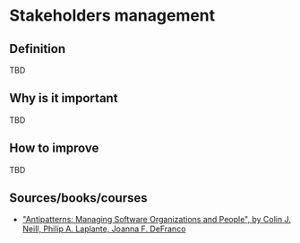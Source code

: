 # Stakeholders management

## Definition

TBD

## Why is it important

TBD

## How to improve

TBD

## Sources/books/courses

- ["Antipatterns: Managing Software Organizations and People", by Colin J. Neill, Philip A. Laplante, Joanna F. DeFranco](https://amzn.to/2lOurOH)